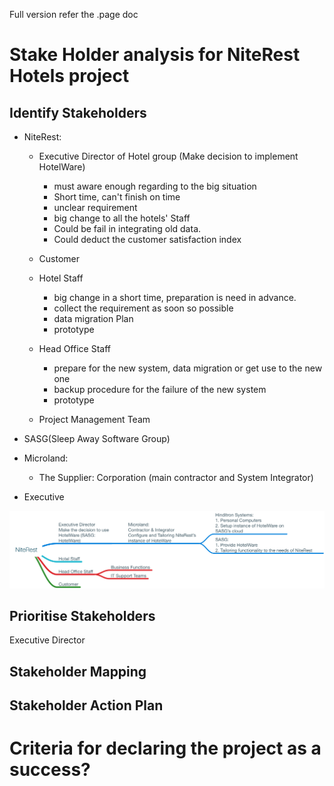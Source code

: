 Full version refer the .page doc

#	Stake Holder analysis for NiteRest Hotels project


## Identify Stakeholders
+ NiteRest:
  + Executive Director of Hotel group (Make decision to implement HotelWare)
    - must aware enough regarding to the big situation
    - Short time, can't finish on time
    - unclear requirement
    - big change to all the hotels' Staff
    - Could be fail in integrating old data.
    - Could deduct the customer satisfaction index

  + Customer

  + Hotel Staff
    - big change in a short time, preparation is need in advance.
    - collect the requirement as soon so possible
    - data migration Plan
    - prototype

  + Head Office Staff
    - prepare for the new system, data migration or get use to the new one
    - backup procedure for the failure of the new system
    - prototype

  + Project Management Team

+ SASG(Sleep Away Software Group)

+ Microland:
  + The Supplier:  Corporation (main contractor and System Integrator)

+ Executive


![](NiteRest.png)

## Prioritise Stakeholders
Executive Director



## Stakeholder Mapping

## Stakeholder Action Plan

# Criteria for declaring the project as a success?
